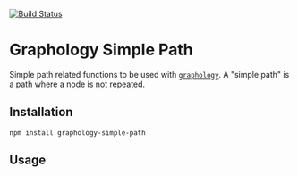 [![Build Status](https://travis-ci.org/graphology/graphology-simple-path.svg)](https://travis-ci.org/graphology/graphology-simple-path)

# Graphology Simple Path

Simple path related functions to be used with [`graphology`](https://graphology.github.io). A "simple path" is a path where a node is not repeated.

## Installation

```
npm install graphology-simple-path
```

## Usage
